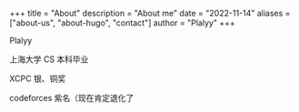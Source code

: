 +++
title = "About"
description = "About me"
date = "2022-11-14"
aliases = ["about-us", "about-hugo", "contact"]
author = "Plalyy"
+++

Plalyy

上海大学 CS 本科毕业

XCPC 银、铜奖

codeforces 紫名（现在肯定退化了